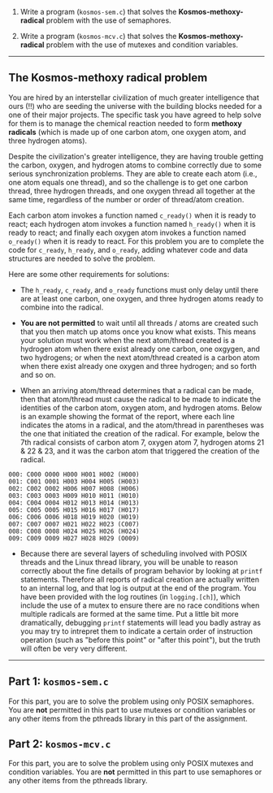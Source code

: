 1. Write a program (`kosmos-sem.c`) that solves the **Kosmos-methoxy-radical**
problem with the use of semaphores.

2. Write a program (`kosmos-mcv.c`) that solves the **Kosmos-methoxy-radical**
problem with the use of mutexes and condition variables.

---

## The **Kosmos-methoxy radical** problem

You are hired by an interstellar civilization of much greater intelligence that
ours (!!) who are seeding the universe with the building blocks needed for a
one of their major projects. The specific task you have agreed to help solve
for them is to manage the chemical reaction needed to form **methoxy radicals**
(which is made up of one carbon atom, one oxygen atom, and three hydrogen atoms).

Despite the civilization's greater intelligence, they are having trouble getting
the carbon, oxygen, and hydrogen atoms to combine correctly due to some serious synchronization
problems. They are able to create each atom (i.e., one atom equals one thread), and so 
the challenge is to get one carbon thread, three hydrogen threads, and one oxygen thread all together at the
same time, regardless of the number or order of thread/atom creation.

Each carbon atom invokes a function named `c_ready()` when it is ready to react;
each hydrogen atom invokes a function named `h_ready()` when it is ready to react; and finally each oxygen atom invokes a function named `o_ready()` when it is ready to react.
For this problem you are to complete the code for `c_ready`, `h_ready`, and `o_ready`, adding 
whatever code and data structures are needed to solve the problem.

Here are some other requirements for solutions:

* The `h_ready`, `c_ready`, and `o_ready` functions must only delay until there are at least
  one carbon, one oxygen, and three hydrogen atoms ready to combine into the radical.

* **You are not permitted** to wait until all threads / atoms are
created such that you then match up atoms once you know what exists.
This means your solution must work when the next atom/thread created
is a hydrogen atom when there exist already one carbon, one oxgygen,
and two hydrogens; or when the next atom/thread created is a carbon
atom when there exist already one oxygen and three hydrogen; and so
forth and so on.

* When an arriving atom/thread determines that a radical can be made,
then that atom/thread must cause the radical to be made to indicate
the identities of the carbon atom, oxygen atom, and hydrogen atoms.
Below is an example showing the format of the report, where each line
indicates the atoms in a radical, and the atom/thread in parentheses
was the one that initiated the creation of the radical. For example,
below the 7th radical consists of carbon atom 7, oxygen atom 7,
hydrogen atoms 21 & 22 & 23, and it was the carbon atom that triggered
the creation of the radical.

```
000: C000 O000 H000 H001 H002 (H000)
001: C001 O001 H003 H004 H005 (H003)
002: C002 O002 H006 H007 H008 (H006)
003: C003 O003 H009 H010 H011 (H010)
004: C004 O004 H012 H013 H014 (H013)
005: C005 O005 H015 H016 H017 (H017)
006: C006 O006 H018 H019 H020 (H019)
007: C007 O007 H021 H022 H023 (C007)
008: C008 O008 H024 H025 H026 (H024)
009: C009 O009 H027 H028 H029 (O009)
```

* Because there are several layers of scheduling involved with POSIX
threads and the Linux thread library, you will be unable to reason
correctly about the fine details of program behavior by looking at
`printf` statements. Therefore all reports of radical creation are
actually written to an internal log, and that log is output at the end
of the program. You have been provided with the log routines (in
`logging.[ch]`), which include the use of a mutex to ensure there are
no race conditions when multiple radicals are formed at the same time.
Put a little bit more dramatically, debugging `printf` statements will
lead you badly astray as you may try to intrepret them to indicate a
certain order of instruction operation (such as "before this point" or
"after this point"), but the truth will often be very very different.

---

## Part 1: `kosmos-sem.c`

For this part, you are to solve the problem using only POSIX semaphores. You are **not** 
permitted in this part to use mutexes or condition variables or any other items from 
the pthreads library in this part of the assignment.


## Part 2: `kosmos-mcv.c`

For this part, you are to solve the problem using only POSIX mutexes and
condition variables. You are **not** permitted in this part to use semaphores
or any other items from the pthreads library.